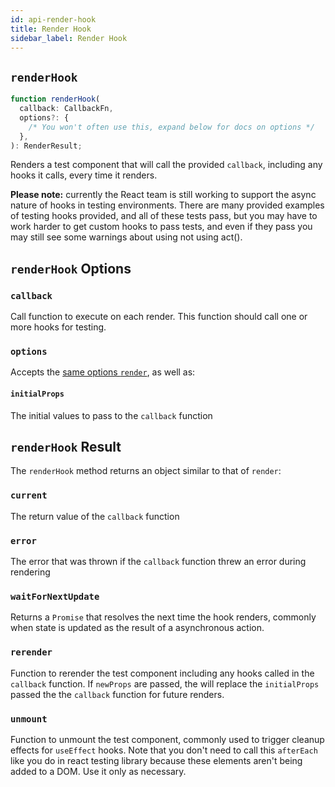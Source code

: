 ```yaml
---
id: api-render-hook
title: Render Hook
sidebar_label: Render Hook
---
```


## `renderHook`

```typescript
function renderHook(
  callback: CallbackFn,
  options?: {
    /* You won't often use this, expand below for docs on options */
  },
): RenderResult;
```

Renders a test component that will call the provided `callback`, including any hooks it calls, every
time it renders.

**Please note:** currently the React team is still working to support the async nature of hooks in
testing environments. There are many provided examples of testing hooks provided, and all of these
tests pass, but you may have to work harder to get custom hooks to pass tests, and even if they pass
you may still see some warnings about using not using act().

## `renderHook` Options

### `callback`

Call function to execute on each render. This function should call one or more hooks for testing.

### `options`

Accepts the [same options `render`](api-render#render-options), as well as:

#### `initialProps`

The initial values to pass to the `callback` function

## `renderHook` Result

The `renderHook` method returns an object similar to that of `render`:

### `current`

The return value of the `callback` function

### `error`

The error that was thrown if the `callback` function threw an error during rendering

### `waitForNextUpdate`

Returns a `Promise` that resolves the next time the hook renders, commonly when state is updated as
the result of a asynchronous action.

### `rerender`

Function to rerender the test component including any hooks called in the `callback` function. If
`newProps` are passed, the will replace the `initialProps` passed the the `callback` function for
future renders.

### `unmount`

Function to unmount the test component, commonly used to trigger cleanup effects for `useEffect`
hooks. Note that you don't need to call this `afterEach` like you do in react testing library
because these elements aren't being added to a DOM. Use it only as necessary.
